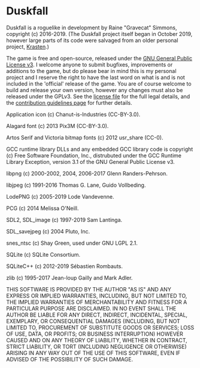 # Duskfall

Duskfall is a roguelike in development by Raine "Gravecat" Simmons, copyright (c) 2016-2019. (The Duskfall project itself began in October 2019, however large parts of its code were salvaged from an older personal project, [Krasten](https://github.com/Gravecat/Duskfall/wiki/Krasten).)

The game is free and open-source, released under the [GNU General Public License v3](https://www.gnu.org/licenses/gpl-3.0.en.html). I welcome anyone to submit bugfixes, improvements or additions to the game, but do please bear in mind this is my personal project and I reserve the right to have the last word on what is and is not included in the 'official' release of the game. You are of course welcome to build and release your own version, however any changes must also be released under the GPLv3. See the [license file](https://github.com/Gravecat/Duskfall/blob/master/LICENSE) for the full legal details, and the [contribution guidelines page](https://github.com/Gravecat/Duskfall/blob/master/CONTRIBUTING.md) for further details.

Application icon (c) Chanut-is-Industries (CC-BY-3.0).

Alagard font (c) 2013 Pix3M (CC-BY-3.0).

Artos Serif and Victoria bitmap fonts (c) 2012 usr_share (CC-0).

GCC runtime library DLLs and any embedded GCC library code is copyright (c) Free Software Foundation, Inc., distrubuted under the GCC Runtime Library Exception, version 3.1 of the GNU General Public License v3.

libpng (c) 2000-2002, 2004, 2006-2017 Glenn Randers-Pehrson.

libjpeg (c) 1991-2016 Thomas G. Lane, Guido Vollbeding.

LodePNG (c) 2005-2019 Lode Vandevenne.

PCG (c) 2014 Melissa O'Neill.

SDL2, SDL_image (c) 1997-2019 Sam Lantinga.

SDL_savejpeg (c) 2004 Pluto, Inc.

snes_ntsc (c) Shay Green, used under GNU LGPL 2.1.

SQLite (c) SQLite Consortium.

SQLiteC++ (c) 2012-2019 Sébastien Rombauts.

zlib (c) 1995-2017 Jean-loup Gailly and Mark Adler.

THIS SOFTWARE IS PROVIDED BY THE AUTHOR "AS IS" AND ANY EXPRESS OR IMPLIED WARRANTIES, INCLUDING, BUT NOT LIMITED TO, THE IMPLIED WARRANTIES OF MERCHANTABILITY AND FITNESS FOR A PARTICULAR PURPOSE ARE DISCLAIMED. IN NO EVENT SHALL THE AUTHOR BE LIABLE FOR ANY DIRECT, INDIRECT, INCIDENTAL, SPECIAL, EXEMPLARY, OR CONSEQUENTIAL DAMAGES (INCLUDING, BUT NOT LIMITED TO, PROCUREMENT OF SUBSTITUTE GOODS OR SERVICES; LOSS OF USE, DATA, OR PROFITS; OR BUSINESS INTERRUPTION) HOWEVER CAUSED AND ON ANY THEORY OF LIABILITY, WHETHER IN CONTRACT, STRICT LIABILITY, OR TORT (INCLUDING NEGLIGENCE OR OTHERWISE) ARISING IN ANY WAY OUT OF THE USE OF THIS SOFTWARE, EVEN IF ADVISED OF THE POSSIBILITY OF SUCH DAMAGE.
